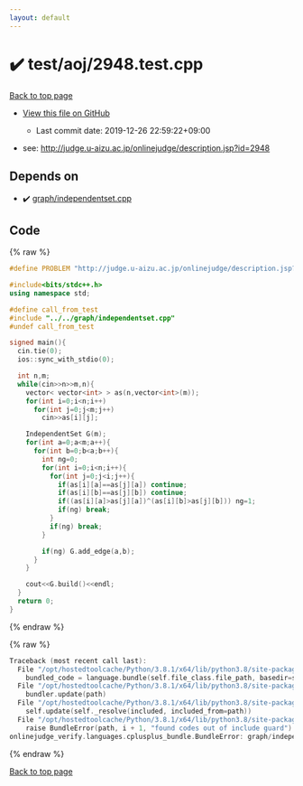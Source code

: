 ```yaml
---
layout: default
---
```


<!-- mathjax config similar to math.stackexchange -->
<script type="text/javascript" async
  src="https://cdnjs.cloudflare.com/ajax/libs/mathjax/2.7.5/MathJax.js?config=TeX-MML-AM_CHTML">
</script>
<script type="text/x-mathjax-config">
  MathJax.Hub.Config({
    TeX: { equationNumbers: { autoNumber: "AMS" }},
    tex2jax: {
      inlineMath: [ ['$','$'] ],
      processEscapes: true
    },
    "HTML-CSS": { matchFontHeight: false },
    displayAlign: "left",
    displayIndent: "2em"
  });
</script>

<script type="text/javascript" src="https://cdnjs.cloudflare.com/ajax/libs/jquery/3.4.1/jquery.min.js"></script>
<script src="https://cdn.jsdelivr.net/npm/jquery-balloon-js@1.1.2/jquery.balloon.min.js" integrity="sha256-ZEYs9VrgAeNuPvs15E39OsyOJaIkXEEt10fzxJ20+2I=" crossorigin="anonymous"></script>
<script type="text/javascript" src="../../../assets/js/copy-button.js"></script>
<link rel="stylesheet" href="../../../assets/css/copy-button.css" />


# :heavy_check_mark: test/aoj/2948.test.cpp

<a href="../../../index.html">Back to top page</a>

* <a href="{{ site.github.repository_url }}/blob/master/test/aoj/2948.test.cpp">View this file on GitHub</a>
    - Last commit date: 2019-12-26 22:59:22+09:00


* see: <a href="http://judge.u-aizu.ac.jp/onlinejudge/description.jsp?id=2948">http://judge.u-aizu.ac.jp/onlinejudge/description.jsp?id=2948</a>


## Depends on

* :heavy_check_mark: <a href="../../../library/graph/independentset.cpp.html">graph/independentset.cpp</a>


## Code

<a id="unbundled"></a>
{% raw %}
```cpp
#define PROBLEM "http://judge.u-aizu.ac.jp/onlinejudge/description.jsp?id=2948"

#include<bits/stdc++.h>
using namespace std;

#define call_from_test
#include "../../graph/independentset.cpp"
#undef call_from_test

signed main(){
  cin.tie(0);
  ios::sync_with_stdio(0);

  int n,m;
  while(cin>>n>>m,n){
    vector< vector<int> > as(n,vector<int>(m));
    for(int i=0;i<n;i++)
      for(int j=0;j<m;j++)
        cin>>as[i][j];

    IndependentSet G(m);
    for(int a=0;a<m;a++){
      for(int b=0;b<a;b++){
        int ng=0;
        for(int i=0;i<n;i++){
          for(int j=0;j<i;j++){
            if(as[i][a]==as[j][a]) continue;
            if(as[i][b]==as[j][b]) continue;
            if((as[i][a]>as[j][a])^(as[i][b]>as[j][b])) ng=1;
            if(ng) break;
          }
          if(ng) break;
        }

        if(ng) G.add_edge(a,b);
      }
    }

    cout<<G.build()<<endl;
  }
  return 0;
}

```
{% endraw %}

<a id="bundled"></a>
{% raw %}
```cpp
Traceback (most recent call last):
  File "/opt/hostedtoolcache/Python/3.8.1/x64/lib/python3.8/site-packages/onlinejudge_verify/docs.py", line 343, in write_contents
    bundled_code = language.bundle(self.file_class.file_path, basedir=self.cpp_source_path)
  File "/opt/hostedtoolcache/Python/3.8.1/x64/lib/python3.8/site-packages/onlinejudge_verify/languages/cplusplus.py", line 63, in bundle
    bundler.update(path)
  File "/opt/hostedtoolcache/Python/3.8.1/x64/lib/python3.8/site-packages/onlinejudge_verify/languages/cplusplus_bundle.py", line 182, in update
    self.update(self._resolve(included, included_from=path))
  File "/opt/hostedtoolcache/Python/3.8.1/x64/lib/python3.8/site-packages/onlinejudge_verify/languages/cplusplus_bundle.py", line 151, in update
    raise BundleError(path, i + 1, "found codes out of include guard")
onlinejudge_verify.languages.cplusplus_bundle.BundleError: graph/independentset.cpp: line 5: found codes out of include guard

```
{% endraw %}

<a href="../../../index.html">Back to top page</a>

